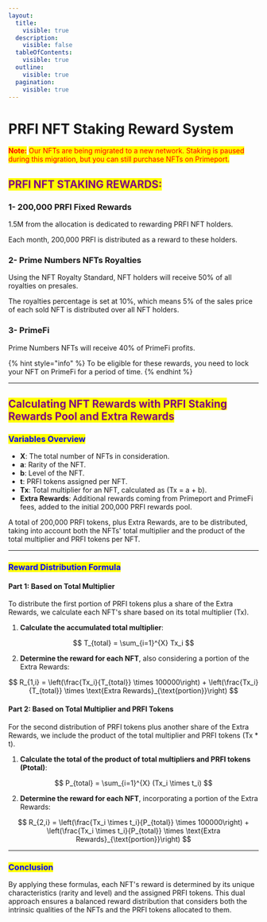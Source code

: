 ```yaml
---
layout:
  title:
    visible: true
  description:
    visible: false
  tableOfContents:
    visible: true
  outline:
    visible: true
  pagination:
    visible: true
---
```


# PRFI NFT Staking Reward System

<mark style="color:red;">**Note:**</mark> <mark style="color:red;"></mark><mark style="color:red;">Our NFTs are being migrated to a new network. Staking is paused during this migration, but you can still purchase NFTs on Primeport.</mark>

## <mark style="color:purple;">PRFI NFT STAKING REWARDS:</mark> <a href="#b642" id="b642"></a>

### 1- 200,000 PRFI Fixed Rewards

1.5M from the allocation is dedicated to rewarding PRFI NFT holders.&#x20;

Each month, 200,000 PRFI is distributed as a reward to these holders.

### 2- Prime Numbers NFTs Royalties <a href="#id-6649" id="id-6649"></a>

Using the NFT Royalty Standard, NFT holders will receive 50% of all royalties on presales.

The royalties percentage is set at 10%, which means 5% of the sales price of each sold NFT is distributed over all NFT holders.

### 3- PrimeFi <a href="#id-7896" id="id-7896"></a>

Prime Numbers NFTs will receive 40% of PrimeFi profits.&#x20;

{% hint style="info" %}
To be eligible for these rewards, you need to lock your NFT on PrimeFi for a period of time.
{% endhint %}

***

## <mark style="color:purple;">Calculating NFT Rewards with PRFI Staking Rewards Pool and Extra Rewards</mark>

### <mark style="color:blue;">Variables Overview</mark>

* **X**: The total number of NFTs in consideration.
* **a**: Rarity of the NFT.
* **b**: Level of the NFT.
* **t**: PRFI tokens assigned per NFT.
* **Tx**: Total multiplier for an NFT, calculated as (Tx = a + b).
* **Extra Rewards**: Additional rewards coming from Primeport and PrimeFi fees, added to the initial 200,000 PRFI rewards pool.

A total of 200,000 PRFI tokens, plus Extra Rewards, are to be distributed, taking into account both the NFTs' total multiplier and the product of the total multiplier and PRFI tokens per NFT.

***

### <mark style="color:blue;">Reward Distribution Formula</mark>

#### Part 1: Based on Total Multiplier

To distribute the first portion of PRFI tokens plus a share of the Extra Rewards, we calculate each NFT's share based on its total multiplier (Tx).

1. **Calculate the accumulated total multiplier**:

$$
T_{total} = \sum_{i=1}^{X} Tx_i
$$

2. **Determine the reward for each NFT**, also considering a portion of the Extra Rewards:

$$
R_{1,i} = \left(\frac{Tx_i}{T_{total}} \times 100000\right) + \left(\frac{Tx_i}{T_{total}} \times \text{Extra Rewards}_{\text{portion}}\right)
$$

#### Part 2: Based on Total Multiplier and PRFI Tokens

For the second distribution of PRFI tokens plus another share of the Extra Rewards, we include the product of the total multiplier and PRFI tokens (Tx \* t).

1. **Calculate the total of the product of total multipliers and PRFI tokens (Ptotal)**:

$$
P_{total} = \sum_{i=1}^{X} (Tx_i \times t_i)
$$

2. **Determine the reward for each NFT**, incorporating a portion of the Extra Rewards:

$$
R_{2,i} = \left(\frac{Tx_i \times t_i}{P_{total}} \times 100000\right) + \left(\frac{Tx_i \times t_i}{P_{total}} \times \text{Extra Rewards}_{\text{portion}}\right)
$$

***

### <mark style="color:blue;">Conclusion</mark>

By applying these formulas, each NFT's reward is determined by its unique characteristics (rarity and level) and the assigned PRFI tokens. This dual approach ensures a balanced reward distribution that considers both the intrinsic qualities of the NFTs and the PRFI tokens allocated to them.



